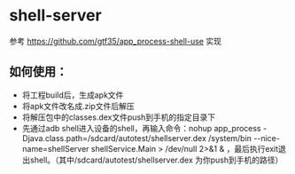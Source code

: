# shell-server
参考 https://github.com/gtf35/app_process-shell-use 实现

## 如何使用：
- 将工程build后，生成apk文件
- 将apk文件改名成.zip文件后解压
- 将解压包中的classes.dex文件push到手机的指定目录下
- 先通过adb shell进入设备的shell，再输入命令：nohup app_process -Djava.class.path=/sdcard/autotest/shellserver.dex /system/bin --nice-name=shellServer shellService.Main > /dev/null 2>&1 & ，最后执行exit退出shell。（其中/sdcard/autotest/shellserver.dex 为你push到手机的路径）

